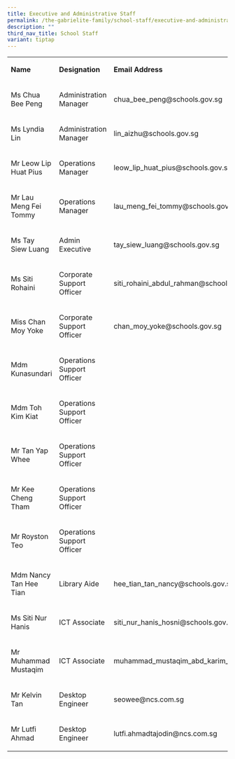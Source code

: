 ```yaml
---
title: Executive and Administrative Staff
permalink: /the-gabrielite-family/school-staff/executive-and-administrative-staff/
description: ""
third_nav_title: School Staff
variant: tiptap
---
```

<table style="minWidth: 75px">
<colgroup>
<col>
<col>
<col>
</colgroup>
<tbody>
<tr>
<td rowspan="1" colspan="1">
<p><strong>Name</strong>
</p>
</td>
<td rowspan="1" colspan="1">
<p><strong>Designation</strong>
</p>
</td>
<td rowspan="1" colspan="1">
<p><strong>Email Address</strong>
</p>
</td>
</tr>
<tr>
<td rowspan="1" colspan="1">
<p>Ms Chua Bee Peng</p>
</td>
<td rowspan="1" colspan="1">
<p>Administration Manager</p>
</td>
<td rowspan="1" colspan="1">
<p>chua_bee_peng@schools.gov.sg</p>
</td>
</tr>
<tr>
<td rowspan="1" colspan="1">
<p>Ms Lyndia Lin</p>
</td>
<td rowspan="1" colspan="1">
<p>Administration Manager</p>
</td>
<td rowspan="1" colspan="1">
<p>lin_aizhu@schools.gov.sg</p>
</td>
</tr>
<tr>
<td rowspan="1" colspan="1">
<p>Mr Leow Lip Huat Pius</p>
</td>
<td rowspan="1" colspan="1">
<p>Operations Manager</p>
</td>
<td rowspan="1" colspan="1">
<p>leow_lip_huat_pius@schools.gov.sg</p>
</td>
</tr>
<tr>
<td rowspan="1" colspan="1">
<p>Mr Lau Meng Fei Tommy</p>
</td>
<td rowspan="1" colspan="1">
<p>Operations Manager</p>
</td>
<td rowspan="1" colspan="1">
<p>lau_meng_fei_tommy@schools.gov.sg
<br>
</p>
</td>
</tr>
<tr>
<td rowspan="1" colspan="1">
<p>Ms Tay Siew Luang</p>
</td>
<td rowspan="1" colspan="1">
<p>Admin Executive</p>
</td>
<td rowspan="1" colspan="1">
<p>tay_siew_luang@schools.gov.sg</p>
</td>
</tr>
<tr>
<td rowspan="1" colspan="1">
<p>Ms Siti Rohaini</p>
</td>
<td rowspan="1" colspan="1">
<p>Corporate Support Officer</p>
</td>
<td rowspan="1" colspan="1">
<p>siti_rohaini_abdul_rahman@schools.gov.sg</p>
</td>
</tr>
<tr>
<td rowspan="1" colspan="1">
<p>Miss Chan Moy Yoke</p>
</td>
<td rowspan="1" colspan="1">
<p>Corporate Support Officer</p>
</td>
<td rowspan="1" colspan="1">
<p>chan_moy_yoke@schools.gov.sg</p>
</td>
</tr>
<tr>
<td rowspan="1" colspan="1">
<p>Mdm Kunasundari</p>
</td>
<td rowspan="1" colspan="1">
<p>Operations Support Officer</p>
</td>
<td rowspan="1" colspan="1">
<p></p>
</td>
</tr>
<tr>
<td rowspan="1" colspan="1">
<p>Mdm Toh Kim Kiat</p>
</td>
<td rowspan="1" colspan="1">
<p>Operations Support Officer</p>
</td>
<td rowspan="1" colspan="1">
<p></p>
</td>
</tr>
<tr>
<td rowspan="1" colspan="1">
<p>Mr Tan Yap Whee</p>
</td>
<td rowspan="1" colspan="1">
<p>Operations Support Officer</p>
</td>
<td rowspan="1" colspan="1">
<p></p>
</td>
</tr>
<tr>
<td rowspan="1" colspan="1">
<p>Mr Kee Cheng Tham</p>
</td>
<td rowspan="1" colspan="1">
<p>Operations Support Officer</p>
</td>
<td rowspan="1" colspan="1">
<p></p>
</td>
</tr>
<tr>
<td rowspan="1" colspan="1">
<p>Mr Royston Teo</p>
</td>
<td rowspan="1" colspan="1">
<p>Operations Support Officer</p>
</td>
<td rowspan="1" colspan="1">
<p></p>
</td>
</tr>
<tr>
<td rowspan="1" colspan="1">
<p>Mdm Nancy Tan Hee Tian</p>
</td>
<td rowspan="1" colspan="1">
<p>Library Aide</p>
</td>
<td rowspan="1" colspan="1">
<p>hee_tian_tan_nancy@schools.gov.sg</p>
</td>
</tr>
<tr>
<td rowspan="1" colspan="1">
<p>Ms Siti Nur Hanis</p>
</td>
<td rowspan="1" colspan="1">
<p>ICT Associate</p>
</td>
<td rowspan="1" colspan="1">
<p>siti_nur_hanis_hosni@schools.gov.sg</p>
</td>
</tr>
<tr>
<td rowspan="1" colspan="1">
<p>Mr Muhammad Mustaqim</p>
</td>
<td rowspan="1" colspan="1">
<p>ICT Associate</p>
</td>
<td rowspan="1" colspan="1">
<p>muhammad_mustaqim_abd_karim_a@schools.gov.sg</p>
</td>
</tr>
<tr>
<td rowspan="1" colspan="1">
<p>Mr Kelvin Tan</p>
</td>
<td rowspan="1" colspan="1">
<p>Desktop Engineer</p>
</td>
<td rowspan="1" colspan="1">
<p>seowee@ncs.com.sg</p>
</td>
</tr>
<tr>
<td rowspan="1" colspan="1">
<p>Mr Lutfi Ahmad</p>
</td>
<td rowspan="1" colspan="1">
<p>Desktop Engineer</p>
</td>
<td rowspan="1" colspan="1">
<p>lutfi.ahmadtajodin@ncs.com.sg</p>
</td>
</tr>
</tbody>
</table>
<p></p>